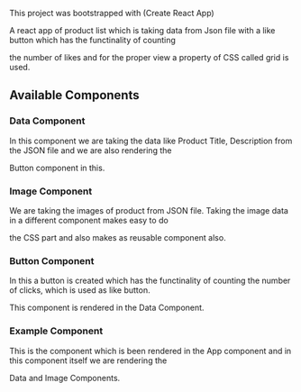 This project was bootstrapped with (Create React App)

A react app of product list which is taking data from Json file with a like button which has the functinality of counting  

the number of likes and for the proper view a property of CSS called grid is used.

## Available Components

### Data Component

In this component we are taking the data like Product Title, Description from the JSON file and we are also rendering the 

Button component in this.

### Image Component

We are taking the images of product from JSON file. Taking the image data in a different component makes easy to do  

the CSS part and also makes as reusable component also.

### Button Component

In this a button is created which has the functinality of counting the number of clicks, which is used as like button. 

This component is rendered in the Data Component.

### Example Component

This is the component which is been rendered in the App component and in this component itself we are rendering the  

Data and Image Components. 




